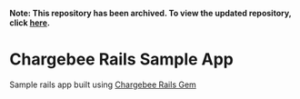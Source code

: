 **Note: This repository has been archived. To view the updated repository, click [here](https://github.com/spritlesoftware/chargebee-rails-sample).**

# Chargebee Rails Sample App

Sample rails app built using [Chargebee Rails Gem](https://github.com/chargebee/chargebee-rails-subscriptions)
